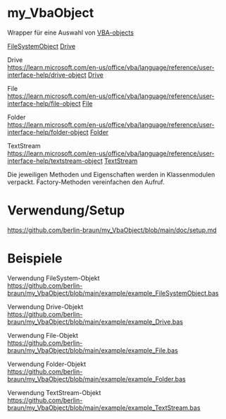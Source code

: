 # my_VbaObject
Wrapper für eine Auswahl von <a href="https://learn.microsoft.com/en-us/office/vba/language/reference/objects-visual-basic-for-applications" >VBA-objects</a> 

<a href="https://learn.microsoft.com/en-us/office/vba/language/reference/user-interface-help/filesystemobject-object" >FileSystemObject</a> 
<a href="https://learn.microsoft.com/en-us/office/vba/language/reference/user-interface-help/drive-object" >Drive</a>  

Drive <br>
https://learn.microsoft.com/en-us/office/vba/language/reference/user-interface-help/drive-object
<a href="https://learn.microsoft.com/en-us/office/vba/language/reference/user-interface-help/drive-object" >Drive</a>  

File <br>
https://learn.microsoft.com/en-us/office/vba/language/reference/user-interface-help/file-object
<a href="https://learn.microsoft.com/en-us/office/vba/language/reference/user-interface-help/file-object" >File</a> 

Folder <br>
https://learn.microsoft.com/en-us/office/vba/language/reference/user-interface-help/folder-object
<a href="https://learn.microsoft.com/en-us/office/vba/language/reference/user-interface-help/folder-object" >Folder</a> 

TextStream <br>
https://learn.microsoft.com/en-us/office/vba/language/reference/user-interface-help/textstream-object
<a href="https://learn.microsoft.com/en-us/office/vba/language/reference/user-interface-help/textstream-object" >TextStream</a> 

Die jeweiligen Methoden und Eigenschaften werden in Klassenmodulen verpackt. Factory-Methoden vereinfachen den Aufruf.

# Verwendung/Setup
https://github.com/berlin-braun/my_VbaObject/blob/main/doc/setup.md

# Beispiele 
Verwendung FileSystem-Objekt<br>
https://github.com/berlin-braun/my_VbaObject/blob/main/example/example_FileSystemObject.bas

Verwendung Drive-Objekt<br>
https://github.com/berlin-braun/my_VbaObject/blob/main/example/example_Drive.bas

Verwendung File-Objekt<br>
https://github.com/berlin-braun/my_VbaObject/blob/main/example/example_File.bas

Verwendung Folder-Objekt<br>
https://github.com/berlin-braun/my_VbaObject/blob/main/example/example_Folder.bas

Verwendung TextStream-Objekt<br>
https://github.com/berlin-braun/my_VbaObject/blob/main/example/example_TextStream.bas
